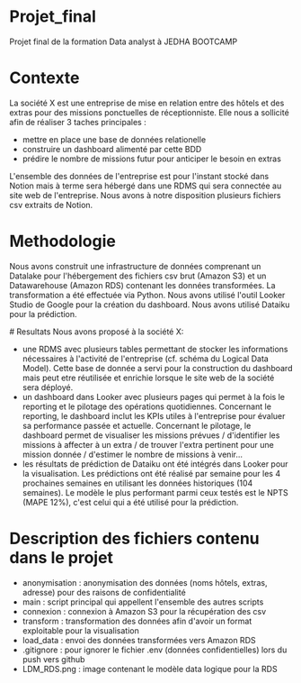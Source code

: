# Projet_final
Projet final de la formation Data analyst à JEDHA BOOTCAMP

# Contexte

La société X est une entreprise de mise en relation entre des hôtels et des extras pour des missions ponctuelles de réceptionniste. 
Elle nous a sollicité afin de réaliser 3 taches principales :
- mettre en place une base de données relationelle 
- construire un dashboard alimenté par cette BDD
- prédire le nombre de missions futur pour anticiper le besoin en extras
  
L'ensemble des données de l'entreprise est pour l'instant stocké dans Notion mais à terme sera hébergé dans une RDMS qui sera connectée au site web de l'entreprise.
Nous avons à notre disposition plusieurs fichiers csv extraits de Notion.

# Methodologie
Nous avons construit une infrastructure de données comprenant un Datalake pour l'hébergement des fichiers csv brut (Amazon S3) et un Datawarehouse (Amazon RDS) contenant les données transformées. La transformation a été effectuée via Python. 
Nous avons utilisé l'outil Looker Studio de Google pour la création du dashboard. 
Nous avons utilisé Dataiku pour la prédiction.

# Resultats
Nous avons proposé à la société X:
- une RDMS avec plusieurs tables permettant de stocker les informations nécessaires à l'activité de l'entreprise (cf. schéma du Logical Data Model). Cette base de donnée a servi pour la construction du dashboard mais peut etre réutilisée et enrichie lorsque le site web de la société sera déployé.
- un dashboard dans Looker avec plusieurs pages qui permet à la fois le reporting et le pilotage des opérations quotidiennes. Concernant le reporting, le dashboard inclut les KPIs utiles à l'entreprise pour évaluer sa performance passée et actuelle. Concernant le pilotage, le dashboard permet de visualiser les missions prévues / d'identifier les missions à affecter à un extra / de trouver l'extra pertinent pour une mission donnée / d'estimer le nombre de missions à venir...
- les résultats de prédiction de Dataiku ont été intégrés dans Looker pour la visualisation. Les prédictions ont été réalisé par semaine pour les 4 prochaines semaines en utilisant les données historiques (104 semaines). Le modèle le plus performant parmi ceux testés est le NPTS (MAPE 12%), c'est celui qui a été utilisé pour la prédiction. 

# Description des fichiers contenu dans le projet
- anonymisation : anonymisation des données (noms hôtels, extras, adresse) pour des raisons de confidentialité
- main : script principal qui appellent l'ensemble des autres scripts
- connexion : connexion à Amazon S3 pour la récupération des csv
- transform : transformation des données afin d'avoir un format exploitable pour la visualisation
- load_data : envoi des données transformées vers Amazon RDS
- .gitignore : pour ignorer le fichier .env (données confidentielles) lors du push vers github 
- LDM_RDS.png : image contenant le modèle data logique pour la RDS





